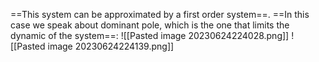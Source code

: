 ==This system can be approximated by a first order system==.
==In this case we speak about dominant pole, which is the one that limits the dynamic of the system==:
![[Pasted image 20230624224028.png]]
![[Pasted image 20230624224139.png]]
